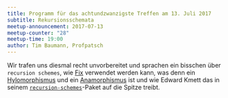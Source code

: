 ```yaml
---
title: Programm für das achtundzwanzigste Treffen am 13. Juli 2017
subtitle: Rekursionsschemata
meetup-announcement: 2017-07-13
meetup-counter: "28"
meetup-time: 19:00
author: Tim Baumann, Profpatsch
---
```


Wir trafen uns diesmal recht unvorbereitet und sprachen ein bisschen über
`recursion schemes`,
wie [Fix](https://hackage.haskell.org/package/data-fix-0.0.4/docs/Data-Fix.html)
verwendet werden kann, was denn
ein
[Hylomorphismus](https://hackage.haskell.org/package/data-fix-0.0.4/docs/Data-Fix.html#v:hylo) und
ein
[Anamorphismus](https://hackage.haskell.org/package/data-fix-0.0.4/docs/Data-Fix.html#v:ana) ist
und wie Edward Kmett das in
seinem
[`recursion-schemes`](https://hackage.haskell.org/package/recursion-schemes-5.0.1/docs/Data-Functor-Foldable.html)-Paket
auf die Spitze treibt.
